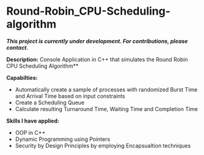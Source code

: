 # Round-Robin_CPU-Scheduling-algorithm
***This project is currently under development. For contributions, please contact.***

**Description:**
Console Application in C++ that simulates the Round Robin CPU Scheduling Algorithm**

**Capabilties:**
- Automatically create a sample of processes with randomized Burst Time and Arrival Time based on input constraints
- Create a Scheduling Queue
- Calculate resulting Turnaround Time, Waiting Time and Completion Time

**Skills I have applied:**
- OOP in C++
- Dynamic Programming using Pointers
- Security by Design Principles by employing Encapsualtion techniques
